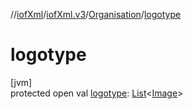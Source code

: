 //[iofXml](../../../index.md)/[iofXml.v3](../index.md)/[Organisation](index.md)/[logotype](logotype.md)

# logotype

[jvm]\
protected open val [logotype](logotype.md): [List](https://docs.oracle.com/javase/8/docs/api/java/util/List.html)<[Image](../-image/index.md)>
